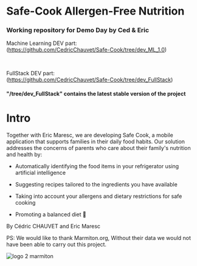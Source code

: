 ﻿# Safe-Cook Allergen-Free Nutrition
### Working repository for Demo Day by Ced & Eric

Machine Learning DEV part:<br/>
(https://github.com/CedricChauvet/Safe-Cook/tree/dev_ML_1.0)

<br/>


FullStack DEV part:<br/>
(https://github.com/CedricChauvet/Safe-Cook/tree/dev_FullStack)

#### "/tree/dev_FullStack" contains the latest stable version of the project


# Intro
Together with Eric Maresc, we are developing Safe Cook, a mobile application that supports families in their daily food habits. Our solution addresses the concerns of parents who care about their family's nutrition and health by:

* Automatically identifying the food items in your refrigerator using artificial intelligence

* Suggesting recipes tailored to the ingredients you have available

* Taking into account your allergens and dietary restrictions for safe cooking

* Promoting a balanced diet 🍎

By Cédric CHAUVET and Eric Maresc

PS: We would like to thank Marmiton.org,  Without their data we would not have been able to carry out this project.




![logo 2 marmiton](https://github.com/user-attachments/assets/54066c4b-639f-4607-b95a-f5dca1d12bf8)
